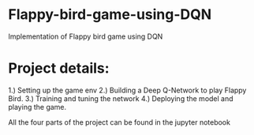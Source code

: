 # Flappy-bird-game-using-DQN
Implementation of Flappy bird game using DQN
# Project details: 
1.) Setting up the game env
2.) Building a Deep Q-Network to play Flappy Bird.
3.) Training and tuning the network
4.) Deploying the model and playing the game.

All the four parts of the project can be found in the jupyter notebook

